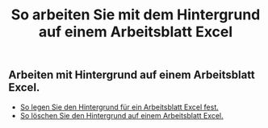 ﻿---
title: So arbeiten Sie mit dem Hintergrund auf einem Arbeitsblatt Excel
second_title: Aspose.Cells Cloud Documen
linktitle: Hintergrund
type: docs
url: /de/worksheets/background/
keywords: How to work with background on an Excel worksheet
description: Aspose.Cells Cloud REST API unterstützt das Arbeiten mit Hintergrund auf einem Excel Arbeitsblatt. SDK unterstützt verschiedene Entwicklungssprachen. Dazu gehören Android, C#, Go, Java, NodeJS, Perl, PHP, Python, Ruby und Swift
weight: 20
---
## Arbeiten mit Hintergrund auf einem Arbeitsblatt Excel.

- [So legen Sie den Hintergrund für ein Arbeitsblatt Excel fest.](/cells/de/worksheets/background/add/) 
- [So löschen Sie den Hintergrund auf einem Arbeitsblatt Excel.](/cells/de/worksheets/background/delete/) 


